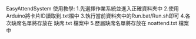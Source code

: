 EasyAttendSystem
使用教學:
	1.先選擇作業系統並進入正確資料夾中
	2.使用Arduino將卡片ID讀取到.txt檔中
	3.執行當前資料夾中的Run.bat/Run.sh即可
	4.各次缺席名單將存放在  缺席.txt  檔案中
	5.歷屆缺席名單將存放在  noattend.txt  檔案中